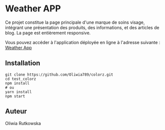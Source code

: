 # Weather APP

Ce projet constitue la page principale d'une marque de soins visage, intégrant une présentation des produits, des informations, et des articles de blog. La page est entièrement responsive.

Vous pouvez accéder à l'application déployée en ligne à l'adresse suivante : [Weather App](https://oliwia789.github.io/weatherApp/)

## Installation

```
git clone https://github.com/Oliwia789/colorz.git
cd test_colorz
npm install
# ou
yarn install
npm start
```

## Auteur

Oliwia Rutkowska

